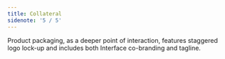 ```yaml
---
title: Collateral
sidenote: '5 / 5'
---
```


Product packaging, as a deeper point of interaction, features staggered logo lock-up and includes both Interface co-branding and tagline. 